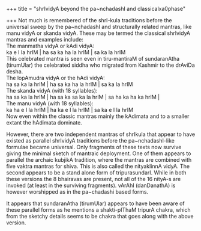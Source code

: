 +++
title = "shrIvidyA beyond the pa~nchadashI and classicalxa0phase"

+++
Not much is remembered of the shrI-kula traditions before the universal
sweep by the pa\~nchadashI and structurally related mantras, like manu
vidyA or skanda vidyA. These may be termed the classical shrIvidyA
mantras and examples include:  
The manmatha vidyA or kAdi vidyA:  
ka e I la hrIM | ha sa ka ha la hrIM | sa ka la hrIM  
This celebrated mantra is seen even in tiru-mantiraM of sundaranAtha
(tirumUlar) the celebrated siddha who migrated from Kashmir to the
drAviDa desha.  
The lopAmudra vidyA or the hAdi vidyA:  
ha sa ka la hrIM | ha sa ka ha la hrIM | sa ka la hrIM  
The skanda vidyA (with 18 syllables):  
ha sa ka la hrIM | ha sa ka sa ka la hrIM | sa ha ka ha ka hrIM |  
The manu vidyA (with 18 syllables):  
ka ha e I la hrIM | ha ka e I la hrIM | sa ka e I la hrIM  
Now even within the classic mantras mainly the kAdimata and to a smaller
extant the hAdimata dominate.

However, there are two independent mantras of shrIkula that appear to
have existed as parallel shrIvidyA traditions before the
pa\~nchadashI-like formulae became universal. Only fragments of these
texts now survive giving the minimal sketch of mantraic deployment. One
of them appears to parallel the archaic kubjikA tradition, where the
mantras are combined with five vaktra mantras for shiva. This is also
called the nityaklinnA vidyA. The second appears to be a stand alone
form of tripurasundarI. While in both these versions the 8 bhairavas are
present, not all of the 16 nityA-s are invoked (at least in the
surviving fragments). vArAhI (danDanathA) is however worshipped as in
the pa\~chadashi based forms.

It appears that sundaranAtha (tirumUlar) appears to have been aware of
these parallel forms as he mentions a shakti-pIThaM tripurA chakra,
which from the sketchy details seems to be chakra that goes along with
the above version.
